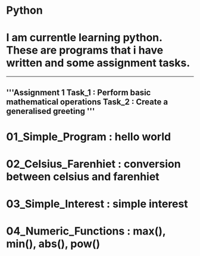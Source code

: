 # Python
# I am currentle learning python. These are programs that i have written and some assignment tasks.

-------------------------------------------------------------------------------------------------------
'''Assignment 1
 Task_1 : Perform basic mathematical operations
 Task_2 : Create a generalised greeting 
'''
-------------------------------------------------------------------------------------------------------

# 01_Simple_Program : hello world
# 02_Celsius_Farenhiet : conversion between celsius and farenhiet
# 03_Simple_Interest : simple interest
# 04_Numeric_Functions : max(), min(), abs(), pow()
